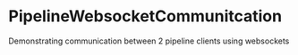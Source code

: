 # PipelineWebsocketCommunitcation
Demonstrating communication between 2 pipeline clients using websockets
